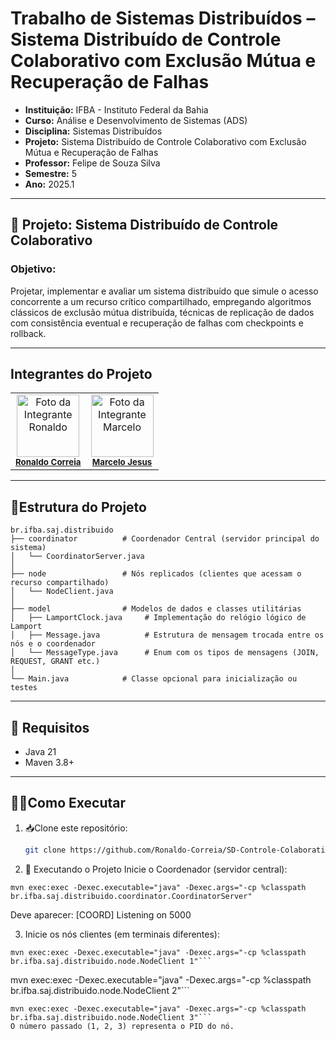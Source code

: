 # Trabalho de Sistemas Distribuídos – Sistema Distribuído de Controle Colaborativo com Exclusão Mútua e Recuperação de Falhas
- **Instituição:** IFBA - Instituto Federal da Bahia
- **Curso:** Análise e Desenvolvimento de Sistemas (ADS)
- **Disciplina:** Sistemas Distribuídos
- **Projeto:** Sistema Distribuído de Controle Colaborativo com Exclusão Mútua 
e Recuperação de Falhas
- **Professor:** Felipe de Souza Silva
- **Semestre:** 5
- **Ano:** 2025.1

---
## 📌 Projeto: Sistema Distribuído de Controle Colaborativo

### Objetivo:
Projetar, implementar e avaliar um sistema distribuído que simule o acesso concorrente a um recurso crítico compartilhado, empregando algoritmos clássicos de exclusão mútua distribuída, técnicas de replicação de dados com consistência eventual e recuperação de falhas com checkpoints e rollback.

---
## Integrantes do Projeto

<table>
  <tr>
    <td align="center">
      <img src="https://avatars.githubusercontent.com/u/129338943?v=4" width="100px;" alt="Foto da Integrante Ronaldo"/><br />
      <sub><b><a href="https://github.com/Ronaldo-Correia">Ronaldo Correia</a></b></sub>
    </td>
    <td align="center">
      <img src="https://avatars.githubusercontent.com/u/114780494?v=4" width="100px;" alt="Foto da Integrante Marcelo"/><br />
      <sub><b><a href="https://github.com/marceloteclas">Marcelo Jesus</a></b></sub>
    </td>
  </tr>
</table>

---

## 📁Estrutura do Projeto
```
br.ifba.saj.distribuido
├── coordinator          # Coordenador Central (servidor principal do sistema)
│   └── CoordinatorServer.java
│
├── node                 # Nós replicados (clientes que acessam o recurso compartilhado)
│   └── NodeClient.java
│
├── model                # Modelos de dados e classes utilitárias
│   ├── LamportClock.java     # Implementação do relógio lógico de Lamport
│   ├── Message.java          # Estrutura de mensagem trocada entre os nós e o coordenador
│   └── MessageType.java      # Enum com os tipos de mensagens (JOIN, REQUEST, GRANT etc.)
│
└── Main.java            # Classe opcional para inicialização ou testes
```

---
## 🚀 Requisitos

- Java 21
- Maven 3.8+

---

## 👨‍💻Como Executar
1. 📥Clone este repositório:
   ```bash
   git clone https://github.com/Ronaldo-Correia/SD-Controle-Colaborativo-ExclusaoMutua-e-Recuperacao-de-Falhas.git
   ```
2. 🧪 Executando o Projeto
Inicie o Coordenador (servidor central):
```
mvn exec:exec -Dexec.executable="java" -Dexec.args="-cp %classpath br.ifba.saj.distribuido.coordinator.CoordinatorServer"
```

Deve aparecer: [COORD] Listening on 5000
 
3. Inicie os nós clientes (em terminais diferentes):
```
mvn exec:exec -Dexec.executable="java" -Dexec.args="-cp %classpath br.ifba.saj.distribuido.node.NodeClient 1"```
```
mvn exec:exec -Dexec.executable="java" -Dexec.args="-cp %classpath br.ifba.saj.distribuido.node.NodeClient 2"```
```
mvn exec:exec -Dexec.executable="java" -Dexec.args="-cp %classpath br.ifba.saj.distribuido.node.NodeClient 3"```
O número passado (1, 2, 3) representa o PID do nó.
   